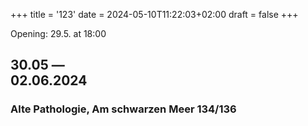+++
title = '123'
date = 2024-05-10T11:22:03+02:00
draft = false
+++

<div class="base-info">

Opening: 29.5. at 18:00

## 30.05 &mdash; <br>02.06.2024

### Alte Pathologie, Am schwarzen Meer 134/136

</div>
